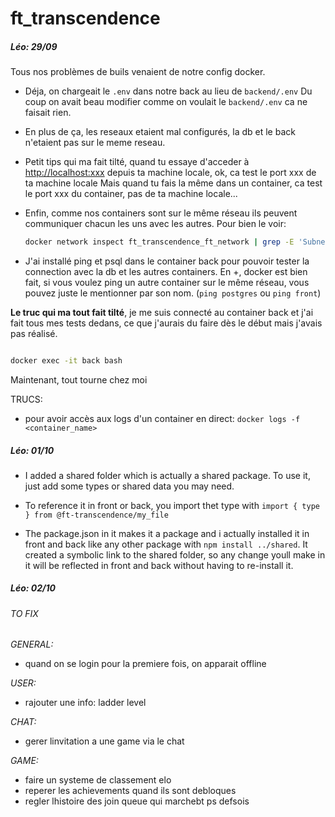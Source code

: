 # ft_transcendence
##### Léo: 29/09
Tous nos problèmes de buils venaient de notre config docker.

* Déja, on chargeait le ```.env``` dans notre back au lieu de ```backend/.env```
Du coup on avait beau modifier comme on voulait le ```backend/.env``` ca ne faisait rien.

* En plus de ça, les reseaux etaient mal configurés, la db et le back n'etaient pas sur le meme reseau.

* Petit tips qui ma fait tilté, quand tu essaye d'acceder à <http://localhost:xxx> depuis ta machine locale, ok, ca test le port xxx de ta machine locale
Mais quand tu fais la même dans un container, ca test le port xxx du container, pas de ta machine locale...

* Enfin, comme nos containers sont sur le même réseau ils peuvent communiquer chacun les uns avec les autres. Pour bien le voir:

  ```bash
  docker network inspect ft_transcendence_ft_network | grep -E 'Subnet|Name|IPv4Address'```
* J'ai installé ping et psql dans le container back pour pouvoir tester la connection avec la db et les autres containers. En +, docker est bien fait, si vous voulez ping un autre container sur le même réseau, vous pouvez juste le mentionner par son nom. (```ping postgres``` ou ```ping front```)

**Le truc qui ma tout fait tilté**, je me suis connecté au container back et j'ai fait tous mes tests dedans, ce que j'aurais du faire dès le début mais j'avais pas réalisé. 

``` bash

docker exec -it back bash
```

Maintenant, tout tourne chez moi

TRUCS:

* pour avoir accès aux logs d'un container en direct:
  ```docker logs -f <container_name>```

##### Léo: 01/10

* I added a shared folder which is actually a shared package.
To use it, just add some types or shared data you may need.

* To reference it in front or back, you import thet type with  ```import { type } from @ft-transcendence/my_file```

* The package.json in it makes it a package and i actually installed it in front and back like any other package with ```npm install ../shared```. It created a symbolic link to the shared folder, so any change youll make in it will be reflected in front and back without having to re-install it.

##### Léo: 02/10

###### TO FIX

*GENERAL:*

* quand on se login pour la premiere fois, on apparait offline

*USER:*

* rajouter une info: ladder level

*CHAT:*

* gerer linvitation a une game via le chat

*GAME:*

* faire un systeme de classement elo
* reperer les achievements quand ils sont debloques
* regler lhistoire des join queue qui marchebt ps defsois
